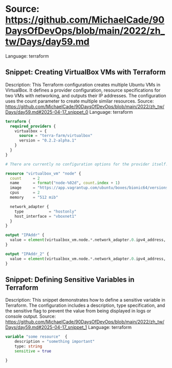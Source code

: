 # Source: https://github.com/MichaelCade/90DaysOfDevOps/blob/main/2022/zh_tw/Days/day59.md
Language: terraform

## Snippet: Creating VirtualBox VMs with Terraform
Description: This Terraform configuration creates multiple Ubuntu VMs in VirtualBox. It defines a provider configuration, resource specifications for two VMs with networking, and outputs their IP addresses. The configuration uses the count parameter to create multiple similar resources.
Source: https://github.com/MichaelCade/90DaysOfDevOps/blob/main/2022/zh_tw/Days/day59.md#2025-04-17_snippet_0
Language: terraform

```terraform
terraform {
  required_providers {
    virtualbox = {
      source = "terra-farm/virtualbox"
      version = "0.2.2-alpha.1"
    }
  }
}

# There are currently no configuration options for the provider itself.

resource "virtualbox_vm" "node" {
  count     = 2
  name      = format("node-%02d", count.index + 1)
  image     = "https://app.vagrantup.com/ubuntu/boxes/bionic64/versions/20180903.0.0/providers/virtualbox.box"
  cpus      = 2
  memory    = "512 mib"

  network_adapter {
    type           = "hostonly"
    host_interface = "vboxnet1"
  }
}

output "IPAddr" {
  value = element(virtualbox_vm.node.*.network_adapter.0.ipv4_address, 1)
}

output "IPAddr_2" {
  value = element(virtualbox_vm.node.*.network_adapter.0.ipv4_address, 2)
}
```

## Snippet: Defining Sensitive Variables in Terraform
Description: This snippet demonstrates how to define a sensitive variable in Terraform. The configuration includes a description, type specification, and the sensitive flag to prevent the value from being displayed in logs or console output.
Source: https://github.com/MichaelCade/90DaysOfDevOps/blob/main/2022/zh_tw/Days/day59.md#2025-04-17_snippet_1
Language: terraform

```terraform
variable "some resource"  {
    description = "something important"
    type: string
    sensitive = true

}
```